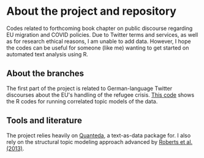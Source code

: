 # About the project and repository
Codes related to forthcoming book chapter on public discourse regarding EU migration and COVID policies. Due to Twitter terms and services, as well as for research ethical reasons, I am unable to add data. However, I hope the codes can be useful for someone (like me) wanting to get started on automated text analysis using R.

## About the branches
The first part of the project is related to German-language Twitter discourses about the EU's handling of the refugee crisis. [This code](https://github.com/martinmoland/Twitter-analysis/blob/main/Github%20code.R) shows the R codes for running correlated topic models of the data.

## Tools and literature
The project relies heavily on [Quanteda](www.quanteda.io), a text-as-data package for. I also rely on the structural topic modeling approach advanced by [Roberts et al. (2013)](https://scholar.princeton.edu/files/bstewart/files/stmnips2013.pdf).

